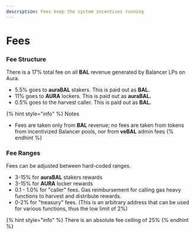 ```yaml
---
description: Fees keep the system incentives running
---
```


# Fees

### Fee Structure <a href="#ed94" id="ed94"></a>

There is a 17% total fee on all **BAL** revenue generated by Balancer LPs on Aura.

* 5.5% goes to **auraBAL** stakers. This is paid out as **BAL.**
* 11% goes to **AURA** lockers. This is paid out as **auraBAL.**
* 0.5% goes to the harvest caller. This is paid out as **BAL.**

{% hint style="info" %}
Notes

* Fees are taken only from **BAL** revenue; no fees are taken from tokens from incentivized Balancer pools, nor from **veBAL** admin fees
{% endhint %}

### Fee Ranges

Fees can be adjusted between hard-coded ranges.

* 3-15% for **auraBAL** stakers rewards
* 3-15% for **AURA** locker rewards
* 0.1 - 1.0% for "caller" fees.  Gas reimbursement for calling gas heavy functions to harvest and distribute rewards.
* 0-2% for "treasury" fees. (This is an arbitrary address that can be used for various functions, thus the low limit of 2%)

{% hint style="info" %}
There is an absolute fee ceiling of 25%
{% endhint %}
